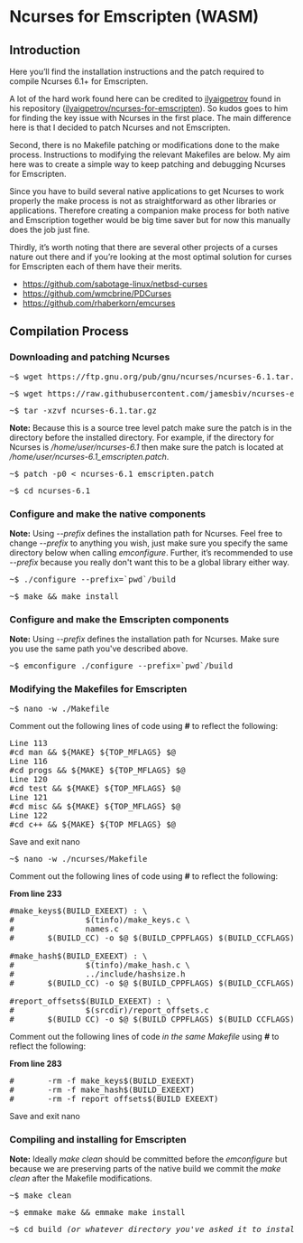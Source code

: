 <h1>Ncurses for Emscripten (WASM)</h1>

<h2>Introduction</h2>

<p>Here you’ll find the installation instructions and the patch required to compile Ncurses 6.1+ for Emscripten.</p>

<p>A lot of the hard work found here can be credited to <a href="https://github.com/ilyaigpetrov" target="_blank">ilyaigpetrov</a> found in his repository (<a href="https://github.com/ilyaigpetrov/ncurses-for-emscripten" target="_blank">ilyaigpetrov/ncurses-for-emscripten</a>). So kudos goes to him for finding the key issue with Ncurses in the first place. The main difference here is that I decided to patch Ncurses and not Emscripten.</p>

<p>Second, there is no Makefile patching or modifications done to the make process. Instructions to modifying the relevant Makefiles are below. My aim here was to create a simple way to keep patching and debugging Ncurses for Emscripten.

<p>Since you have to build several native applications to get Ncurses to work properly the make process is not as straightforward as other libraries or applications. Therefore creating a companion make process for both native and Emscription together would be big time saver but for now this manually does the job just fine.

<p>Thirdly, it’s worth noting that there are several other projects of a curses nature out there and if you’re looking at the most optimal solution for curses for Emscripten each of them have their merits.

<ul>
<li><a href="https://github.com/sabotage-linux/netbsd-curses" target="_blank">https://github.com/sabotage-linux/netbsd-curses</a></li>
<li><a href="https://github.com/wmcbrine/PDCurses" target="_blank">https://github.com/wmcbrine/PDCurses</a></li>
<li><a href="https://github.com/rhaberkorn/emcurses" target="_blank">https://github.com/rhaberkorn/emcurses</a></li>
</ul>

<h2>Compilation Process</h2>

<h3>Downloading and patching Ncurses</h3>

<pre>~$ wget https://ftp.gnu.org/pub/gnu/ncurses/ncurses-6.1.tar.gz</pre>

<pre>~$ wget https://raw.githubusercontent.com/jamesbiv/ncurses-emscripten/master/ncurses-6.1_emscripten.patch</pre>

<pre>~$ tar -xzvf ncurses-6.1.tar.gz</pre>

<p><b>Note:</b> Because this is a source tree level patch make sure the patch is in the directory before the installed directory. For example, if the directory for Ncurses is <em>/home/user/ncurses-6.1</em> then make sure the patch is located at <em>/home/user/ncurses-6.1_emscripten.patch</em>.</p>

<pre>~$ patch -p0 < ncurses-6.1_emscripten.patch</pre>

<pre>~$ cd ncurses-6.1</pre>

<h3>Configure and make the native components</h3>

<p><b>Note:</b> Using <em>--prefix</em> defines the installation path for Ncurses. Feel free to change <em>--prefix</em> to anything you wish, just make sure you specify the same directory below when calling <em>emconfigure</em>. Further, it’s recommended to use <em>--prefix</em> because you really don't want this to be a global library either way.</p>

<pre>~$ ./configure --prefix=`pwd`/build</pre>

<pre>~$ make && make install</pre>

<h3>Configure and make the Emscripten components</h3>

<p><b>Note:</b> Using <em>--prefix</em> defines the installation path for Ncurses. Make sure you use the same path you've described above.<p>

<pre>~$ emconfigure ./configure --prefix=`pwd`/build</pre>

<h3>Modifying the Makefiles for Emscripten</h3>

<pre>~$ nano -w ./Makefile</pre>

<p>Comment out the following lines of code using <b>#</b> to reflect the following:</p> 

<pre>
Line 113
#cd man && ${MAKE} ${TOP_MFLAGS} $@
Line 116
#cd progs && ${MAKE} ${TOP_MFLAGS} $@
Line 120
#cd test && ${MAKE} ${TOP_MFLAGS} $@
Line 121
#cd misc && ${MAKE} ${TOP_MFLAGS} $@
Line 122
#cd c++ && ${MAKE} ${TOP_MFLAGS} $@
</pre>

<p>Save and exit nano</p> 

<pre>~$ nano -w ./ncurses/Makefile</pre>

<p>Comment out the following lines of code using <b>#</b> to reflect the following:</p> 

<p><strong>From line 233</strong></p>

<pre>
#make_keys$(BUILD_EXEEXT) : \
#               $(tinfo)/make_keys.c \
#               names.c
#       $(BUILD_CC) -o $@ $(BUILD_CPPFLAGS) $(BUILD_CCFLAGS) $(tinfo)/make_keys.c $(BUILD_LDFLAGS) $(BUILD_LIBS)

#make_hash$(BUILD_EXEEXT) : \
#               $(tinfo)/make_hash.c \
#               ../include/hashsize.h
#       $(BUILD_CC) -o $@ $(BUILD_CPPFLAGS) $(BUILD_CCFLAGS) $(tinfo)/make_hash.c $(BUILD_LDFLAGS) $(BUILD_LIBS)

#report_offsets$(BUILD_EXEEXT) : \
#               $(srcdir)/report_offsets.c
#       $(BUILD_CC) -o $@ $(BUILD_CPPFLAGS) $(BUILD_CCFLAGS) $(srcdir)/report_offsets.c $(BUILD_LDFLAGS) $(BUILD_LIBS)
</pre>

<p>Comment out the following lines of code <em>in the same Makefile</underline></em> using <b>#</b> to reflect the following:</p> 

<p><strong>From line 283</strong></p>

<pre>
#       -rm -f make_keys$(BUILD_EXEEXT)
#       -rm -f make_hash$(BUILD_EXEEXT)
#       -rm -f report_offsets$(BUILD_EXEEXT)
</pre>

<p>Save and exit nano</p> 

<h3>Compiling and installing for Emscripten</h3>

<p><b>Note:</b> Ideally <em>make clean</em> should be committed before the <em>emconfigure</em> but because we are preserving parts of the native build we commit the <em>make clean</em> after the Makefile modifications.</p>

<pre>~$ make clean</pre>

<pre>~$ emmake make && emmake make install</pre>

<pre>~$ cd build <em>(or whatever directory you've asked it to install too)</em></pre> 


